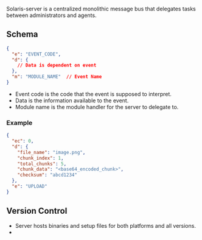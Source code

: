 Solaris-server is a centralized monolithic message bus that delegates tasks between administrators and agents. 

## Schema

```json
{
  "e": "EVENT_CODE",
  "d": {                       
    // Data is dependent on event
  },           
  "m": "MODULE_NAME"  // Event Name
}
```

- Event code is the code that the event is supposed to interpret.
- Data is the information available to the event.
- Module name is the module handler for the server to delegate to.

### Example 

```json
{
  "ec": 0,
  "d": {
    "file_name": "image.png",
    "chunk_index": 1,
    "total_chunks": 5,
    "chunk_data": "<base64_encoded_chunk>",
    "checksum": "abcd1234"
  },
  "e": "UPLOAD"
}
```

## Version Control

- Server hosts binaries and setup files for both platforms and all versions.
- 
